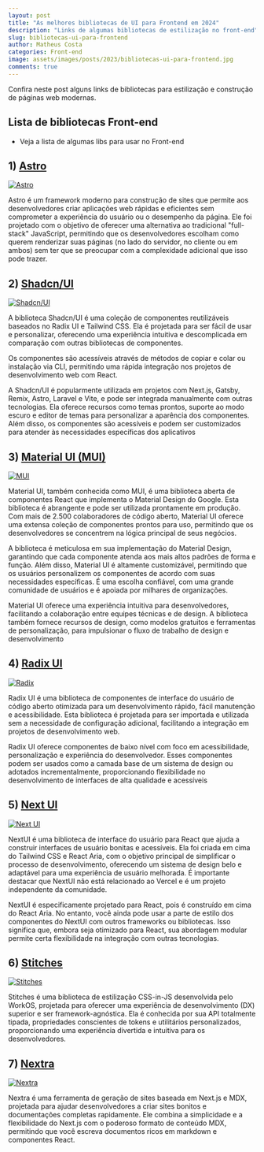 ```yaml
---
layout: post
title: "As melhores bibliotecas de UI para Frontend em 2024"
description: "Links de algumas bibliotecas de estilização no front-end"
slug: bibliotecas-ui-para-frontend
author: Matheus Costa
categories: Front-end
image: assets/images/posts/2023/bibliotecas-ui-para-frontend.jpg
comments: true
---
```


Confira neste post alguns links de bibliotecas para estilização e construção de páginas web modernas.

## Lista de bibliotecas Front-end

- Veja a lista de algumas libs para usar no Front-end 

## 1) [Astro](https://astro.build/)

<a href="https://astro.build/" target="_blank">
  <img src="/assets/images/posts/2023/ui/astro.jpeg" alt="Astro">
</a>

Astro é um framework moderno para construção de sites que permite aos desenvolvedores criar aplicações web rápidas e eficientes sem comprometer a experiência do usuário ou o desempenho da página. Ele foi projetado com o objetivo de oferecer uma alternativa ao tradicional "full-stack" JavaScript, permitindo que os desenvolvedores escolham como querem renderizar suas páginas (no lado do servidor, no cliente ou em ambos) sem ter que se preocupar com a complexidade adicional que isso pode trazer.

## 2) [Shadcn/UI](https://ui.shadcn.com/)

<a href="https://ui.shadcn.com/" target="_blank">
  <img src="/assets/images/posts/2023/ui/shadcnui.jpg" alt="Shadcn/UI">
</a>

A biblioteca Shadcn/UI é uma coleção de componentes reutilizáveis baseados no Radix UI e Tailwind CSS. Ela é projetada para ser fácil de usar e personalizar, oferecendo uma experiência intuitiva e descomplicada em comparação com outras bibliotecas de componentes.

Os componentes são acessíveis através de métodos de copiar e colar ou instalação via CLI, permitindo uma rápida integração nos projetos de desenvolvimento web com React.

A Shadcn/UI é popularmente utilizada em projetos com Next.js, Gatsby, Remix, Astro, Laravel e Vite, e pode ser integrada manualmente com outras tecnologias. Ela oferece recursos como temas prontos, suporte ao modo escuro e editor de temas para personalizar a aparência dos componentes. Além disso, os componentes são acessíveis e podem ser customizados para atender às necessidades específicas dos aplicativos

## 3) [Material UI (MUI)](https://mui.com/material-ui/)

<a href="https://mui.com/material-ui/" target="_blank">
  <img src="/assets/images/posts/2023/ui/mui.jpg" alt="MUI">
</a>

Material UI, também conhecida como MUI, é uma biblioteca aberta de componentes React que implementa o Material Design do Google. Esta biblioteca é abrangente e pode ser utilizada prontamente em produção. Com mais de 2.500 colaboradores de código aberto, Material UI oferece uma extensa coleção de componentes prontos para uso, permitindo que os desenvolvedores se concentrem na lógica principal de seus negócios.

A biblioteca é meticulosa em sua implementação do Material Design, garantindo que cada componente atenda aos mais altos padrões de forma e função. Além disso, Material UI é altamente customizável, permitindo que os usuários personalizem os componentes de acordo com suas necessidades específicas. É uma escolha confiável, com uma grande comunidade de usuários e é apoiada por milhares de organizações.

Material UI oferece uma experiência intuitiva para desenvolvedores, facilitando a colaboração entre equipes técnicas e de design. A biblioteca também fornece recursos de design, como modelos gratuitos e ferramentas de personalização, para impulsionar o fluxo de trabalho de design e desenvolvimento

## 4) [Radix UI](https://www.radix-ui.com/)

<a href="https://www.radix-ui.com/" target="_blank">
  <img src="/assets/images/posts/2023/ui/radix.jpg" alt="Radix">
</a>

Radix UI é uma biblioteca de componentes de interface do usuário de código aberto otimizada para um desenvolvimento rápido, fácil manutenção e acessibilidade. Esta biblioteca é projetada para ser importada e utilizada sem a necessidade de configuração adicional, facilitando a integração em projetos de desenvolvimento web.

Radix UI oferece componentes de baixo nível com foco em acessibilidade, personalização e experiência do desenvolvedor. Esses componentes podem ser usados como a camada base de um sistema de design ou adotados incrementalmente, proporcionando flexibilidade no desenvolvimento de interfaces de alta qualidade e acessíveis

## 5) [Next UI](https://nextui.org/)

<a href="https://nextui.org/" target="_blank">
  <img src="/assets/images/posts/2023/ui/nextui.jpg" alt="Next UI">
</a>

NextUI é uma biblioteca de interface do usuário para React que ajuda a construir interfaces de usuário bonitas e acessíveis. Ela foi criada em cima do Tailwind CSS e React Aria, com o objetivo principal de simplificar o processo de desenvolvimento, oferecendo um sistema de design belo e adaptável para uma experiência de usuário melhorada. É importante destacar que NextUI não está relacionado ao Vercel e é um projeto independente da comunidade.

NextUI é especificamente projetado para React, pois é construído em cima do React Aria. No entanto, você ainda pode usar a parte de estilo dos componentes do NextUI com outros frameworks ou bibliotecas. Isso significa que, embora seja otimizado para React, sua abordagem modular permite certa flexibilidade na integração com outras tecnologias.

## 6) [Stitches](https://stitches.dev/)

<a href="https://stitches.dev/" target="_blank">
  <img src="/assets/images/posts/2023/ui/stitches.jpg" alt="Stitches">
</a>

Stitches é uma biblioteca de estilização CSS-in-JS desenvolvida pelo WorkOS, projetada para oferecer uma experiência de desenvolvimento (DX) superior e ser framework-agnóstica. Ela é conhecida por sua API totalmente tipada, propriedades conscientes de tokens e utilitários personalizados, proporcionando uma experiência divertida e intuitiva para os desenvolvedores.

## 7) [Nextra](https://nextra.site/)

<a href="https://nextra.site/" target="_blank">
  <img src="/assets/images/posts/2023/ui/nextra.jpg" alt="Nextra">
</a>

Nextra é uma ferramenta de geração de sites baseada em Next.js e MDX, projetada para ajudar desenvolvedores a criar sites bonitos e documentações completas rapidamente. Ele combina a simplicidade e a flexibilidade do Next.js com o poderoso formato de conteúdo MDX, permitindo que você escreva documentos ricos em markdown e componentes React.
